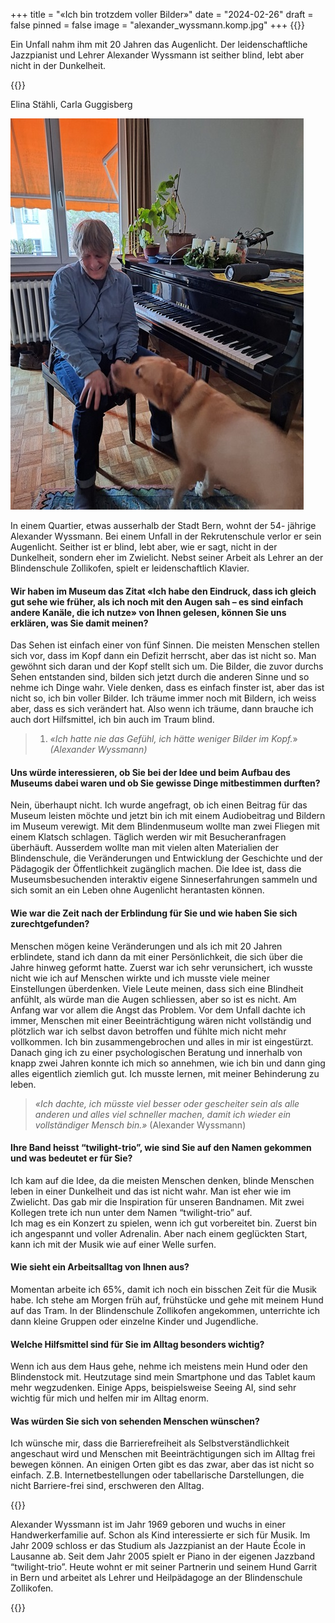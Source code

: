 +++
title = "«Ich bin trotzdem voller Bilder»"
date = "2024-02-26"
draft = false
pinned = false
image = "alexander_wyssmann.komp.jpg"
+++
{{</lead>}}

Ein Unfall nahm ihm mit 20 Jahren das Augenlicht. Der leidenschaftliche Jazzpianist und Lehrer Alexander Wyssmann ist seither blind, lebt aber nicht in der Dunkelheit. 

{{</lead>}}

Elina Stähli, Carla Guggisberg

![Alexander Wyssmann mit seinem treuen Begleiter Garrit. (Bild: Elina Stähli)](alexander_wyssmann.komp.jpg)

In einem Quartier, etwas ausserhalb der Stadt Bern, wohnt der 54- jährige Alexander Wyssmann. Bei einem Unfall in der Rekrutenschule verlor er sein Augenlicht. Seither ist er blind, lebt aber, wie er sagt, nicht in der Dunkelheit, sondern eher im Zwielicht. Nebst seiner Arbeit als Lehrer an der Blindenschule Zollikofen, spielt er leidenschaftlich Klavier. 

#### **Wir haben im Museum das Zitat «Ich habe den Eindruck, dass ich gleich gut sehe wie früher, als ich noch mit den Augen sah – es sind einfach andere Kanäle, die ich nutze» von Ihnen gelesen, können Sie uns erklären, was Sie damit meinen?**

Das Sehen ist einfach einer von fünf Sinnen. Die meisten Menschen stellen sich vor, dass im Kopf dann ein Defizit herrscht, aber das ist nicht so. Man gewöhnt sich daran und der Kopf stellt sich um. Die Bilder, die zuvor durchs Sehen entstanden sind, bilden sich jetzt durch die anderen Sinne und so nehme ich Dinge wahr. Viele denken, dass es einfach finster ist, aber das ist nicht so, ich bin voller Bilder. Ich träume immer noch mit Bildern, ich weiss aber, dass es sich verändert hat. Also wenn ich träume, dann brauche ich auch dort Hilfsmittel, ich bin auch im Traum blind.

> 1. *«Ich hatte nie das Gefühl, ich hätte weniger Bilder im Kopf.*» *(Alexander Wyssmann)*

#### **Uns würde interessieren, ob Sie bei der Idee und beim Aufbau des Museums dabei waren und ob Sie gewisse Dinge mitbestimmen durften?**

Nein, überhaupt nicht. Ich wurde angefragt, ob ich einen Beitrag für das Museum leisten möchte und jetzt bin ich mit einem Audiobeitrag und Bildern im Museum verewigt. 
Mit dem Blindenmuseum wollte man zwei Fliegen mit einem Klatsch schlagen. Täglich werden wir mit Besucheranfragen überhäuft. Ausserdem wollte man mit vielen alten Materialien der Blindenschule, die Veränderungen und Entwicklung der Geschichte und der Pädagogik der Öffentlichkeit zugänglich machen. Die Idee ist, dass die Museumsbesuchenden interaktiv eigene Sinneserfahrungen sammeln und sich somit an ein Leben ohne Augenlicht herantasten können. 

#### **Wie war die Zeit nach der Erblindung für Sie und wie haben Sie sich zurechtgefunden?**

Menschen mögen keine Veränderungen und als ich mit 20 Jahren erblindete, stand ich dann da mit einer Persönlichkeit, die sich über die Jahre hinweg geformt hatte. Zuerst war ich sehr verunsichert, ich wusste nicht wie ich auf Menschen wirkte und ich musste viele meiner Einstellungen überdenken. Viele Leute meinen, dass sich eine Blindheit anfühlt, als würde man die Augen schliessen, aber so ist es nicht. Am Anfang war vor allem die Angst das Problem. Vor dem Unfall dachte ich immer, Menschen mit einer Beeinträchtigung wären nicht vollständig und plötzlich war ich selbst davon betroffen und fühlte mich nicht mehr vollkommen. Ich bin zusammengebrochen und alles in mir ist eingestürzt. Danach ging ich zu einer psychologischen Beratung und innerhalb von knapp zwei Jahren konnte ich mich so annehmen, wie ich bin und dann ging alles eigentlich ziemlich gut. Ich musste lernen, mit meiner Behinderung zu leben. 

> *«Ich dachte, ich müsste viel besser oder gescheiter sein als alle anderen und alles viel schneller machen, damit ich wieder ein vollständiger Mensch bin.»* (Alexander Wyssmann)

#### **Ihre Band heisst “twilight-trio”, wie sind Sie auf den Namen gekommen und was bedeutet er für Sie?**

Ich kam auf die Idee, da die meisten Menschen denken, blinde Menschen leben in einer Dunkelheit und das ist nicht wahr. Man ist eher wie im Zwielicht. Das gab mir die Inspiration für unseren Bandnamen. Mit zwei Kollegen trete ich nun unter dem Namen “twilight-trio” auf.\
Ich mag es ein Konzert zu spielen, wenn ich gut vorbereitet bin. Zuerst bin ich angespannt und voller Adrenalin. Aber nach einem geglückten Start, kann ich mit der Musik wie auf einer Welle surfen.

#### **Wie sieht ein Arbeitsalltag von Ihnen aus?**

Momentan arbeite ich 65%, damit ich noch ein bisschen Zeit für die Musik habe. Ich stehe am Morgen früh auf, frühstücke und gehe mit meinem Hund auf das Tram. In der Blindenschule Zollikofen angekommen, unterrichte ich dann kleine Gruppen oder einzelne Kinder und Jugendliche. 

#### **Welche Hilfsmittel sind für Sie im Alltag besonders wichtig?**

Wenn ich aus dem Haus gehe, nehme ich meistens mein Hund oder den Blindenstock mit. Heutzutage sind mein Smartphone und das Tablet kaum mehr wegzudenken. Einige Apps, beispielsweise Seeing AI, sind sehr wichtig für mich und helfen mir im Alltag enorm.

#### **Was würden Sie sich von sehenden Menschen wünschen?**

Ich wünsche mir, dass die Barrierefreiheit als Selbstverständlichkeit angeschaut wird und Menschen mit Beeinträchtigungen sich im Alltag frei bewegen können. An einigen Orten gibt es das zwar, aber das ist nicht so einfach. Z.B. Internetbestellungen oder tabellarische Darstellungen, die nicht Barriere-frei sind, erschweren den Alltag. 

{{<box>}}

Alexander Wyssmann ist im Jahr 1969 geboren und wuchs in einer Handwerkerfamilie auf. Schon als Kind interessierte er sich für Musik. Im Jahr 2009 schloss er das Studium als Jazzpianist an der Haute École in Lausanne ab. Seit dem Jahr 2005 spielt er Piano in der eigenen Jazzband “twilight-trio”. Heute wohnt er mit seiner Partnerin und seinem Hund Garrit in Bern und arbeitet als Lehrer und Heilpädagoge an der Blindenschule Zollikofen. 

{{<box>}}